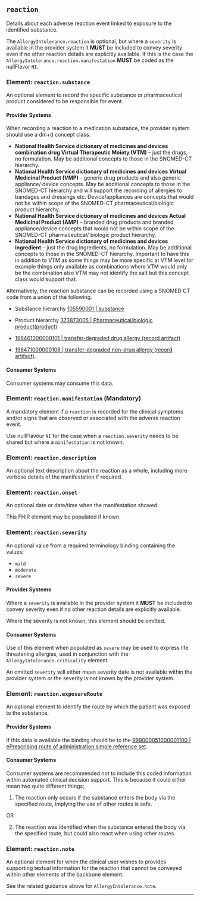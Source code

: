 ## `reaction`
Details about each adverse reaction event linked to exposure to the identified substance.

The `AllergyIntolerance.reaction` is optional, but where a `severity` is available in the provider system it **MUST** be included to convey severity even if no other reaction details are explicitly available. If this is the case the `AllergyIntolerance.reaction.manifestation` **MUST** be coded as the nullFlavor `NI`.

### Element: `reaction.substance`

An optional element to record the specific substance or pharmaceutical product considered to be responsible for event.

#### Provider Systems

When recording a reaction to a medication substance, the provider system should use a dm+d concept class.

- **National Health Service dictionary of medicines and devices combination drug Virtual Therapeutic Moiety (VTM)** – just the drugs, no formulation. May be additional concepts to those in the SNOMED-CT hierarchy.
- **National Health Service dictionary of medicines and devices Virtual Medicinal Product (VMP)** - generic drug products and also generic appliance/ device concepts. May be additional concepts to those in the SNOMED-CT hierarchy and will support the recording of allergies to bandages and dressings etc. Device/appliances are concepts that would not be within scope of the SNOMED-CT pharmaceutical/biologic product hierarchy.
- **National Health Service dictionary of medicines and devices Actual Medicinal Product (AMP)** – branded drug products and branded appliance/device concepts that would not be within scope of the SNOMED-CT pharmaceutical/ biologic product hierarchy.
- **National Health Service dictionary of medicines and devices ingredient** – just the drug ingredients, no formulation. May be additional concepts to those in the SNOMED-CT hierarchy. Important to have this in addition to VTM as some things may be more specific at VTM level for example things only available as combinations where VTM would only be the combination also VTM may not identify the salt but this concept class would support that.

Alternatively, the reaction substance can be recorded using a SNOMED CT code from a union of the following.

- Substance hierarchy [105590001 | substance](https://termbrowser.nhs.uk/?perspective=full&conceptId1=105590001&edition=uk-edition) 

- Product hierarchy [373873005 | Pharmaceutical/biologic product(product)](https://termbrowser.nhs.uk/?perspective=full&conceptId1=373873005&edition=uk-edition) 

- [196461000000101 | transfer-degraded drug allergy (record artifact)](https://termbrowser.nhs.uk/?perspective=full&conceptId1=196461000000101&edition=uk-edition)

- [196471000000108 | transfer-degraded non-drug allergy (record artifact)](https://termbrowser.nhs.uk/?perspective=full&conceptId1=196471000000108&edition=uk-edition).

#### Consumer Systems

Consumer systems may consume this data.

### Element: `reaction.manifestation` (Mandatory)

A mandatory element if a `reaction` is recorded for the clinical symptoms and/or signs that are observed or associated with the adverse reaction event.

Use nullFlavour `NI` for the case when a `reaction.severity` needs to be shared but where a `manifestation` is not known.

### Element: `reaction.description`

An optional text description about the reaction as a whole, including more verbose details of the manifestation if required.

### Element: `reaction.onset`

An optional date or date/time when the manifestation showed.

This FHIR element may be populated if known.

### Element: `reaction.severity`

An optional value from a required terminology binding containing the values;
- `mild`
- `moderate`
- `severe`

#### Provider Systems

Where a `severity` is available in the provider system it **MUST** be included to convey severity even if no other reaction details are explicitly available.

Where the severity is not known, this element should be omitted.

#### Consumer Systems

Use of this element when populated as `severe` may be used to express life threatening allergies, used in conjunction with the `AllergyIntolerance.criticality` element.

An omitted `severity` will either mean severity date is not available within the provider system or the severity is not known by the provider system.

### Element: `reaction.exposureRoute`

An optional element to identify the route by which the patient was exposed to the substance.

#### Provider Systems

If this data is available the binding should be to the [999000051000001100 | ePrescribing route of administration simple reference set](https://termbrowser.nhs.uk/?perspective=full&conceptId1=999000051000001100&edition=uk-edition).

#### Consumer Systems

Consumer systems are recommended not to include this coded information within automated clinical decision support. This is because it could either mean two quite different things;
1. The reaction only occurs if the substance enters the body via the specified route, implying the use of other routes is safe.

OR


2. The reaction was identified when the substance entered the body via the specified route, but could also react when using other routes.

### Element: `reaction.note`

An optional element for when the clinical user wishes to provides supporting textual information for the reaction that cannot be conveyed within other elements of the backbone element.

See the related guidance above for `AllergyIntolerance.note`.

---
